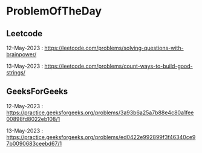 # ProblemOfTheDay
## Leetcode

12-May-2023 : https://leetcode.com/problems/solving-questions-with-brainpower/

13-May-2023 : https://leetcode.com/problems/count-ways-to-build-good-strings/

## GeeksForGeeks

12-May-2023 : https://practice.geeksforgeeks.org/problems/3a93b6a25a7b88e4c80a1fee00898fd8022eb108/1

13-May-2023 : https://practice.geeksforgeeks.org/problems/ed0422e992899f3f46340ce97b0090683ceebd67/1
